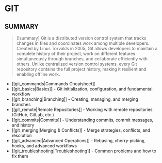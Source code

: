 # GIT

## SUMMARY
>
> [!summary]
> Git is a distributed version control system that tracks changes in files and coordinates work among multiple developers. Created by Linus Torvalds in 2005, Git allows developers to maintain a complete history of their project, work on different features simultaneously through branches, and collaborate efficiently with others. Unlike centralized version control systems, every Git repository contains the full project history, making it resilient and enabling offline work.

- [[git_commands|Commands Cheatsheet]]
- [[git_basics|Basics]] - Git initialization, configuration, and fundamental workflow
- [[git_branching|Branching]] - Creating, managing, and merging branches
- [[git_remote|Remote Repositories]] - Working with remote repositories (GitHub, GitLab, etc.)
- [[git_commits|Commits]] - Understanding commits, commit messages, and history
- [[git_merging|Merging & Conflicts]] - Merge strategies, conflicts, and resolution
- [[git_advanced|Advanced Operations]] - Rebasing, cherry-picking, hooks, and advanced workflows
- [[git_troubleshooting|Troubleshooting]] - Common problems and how to fix them

